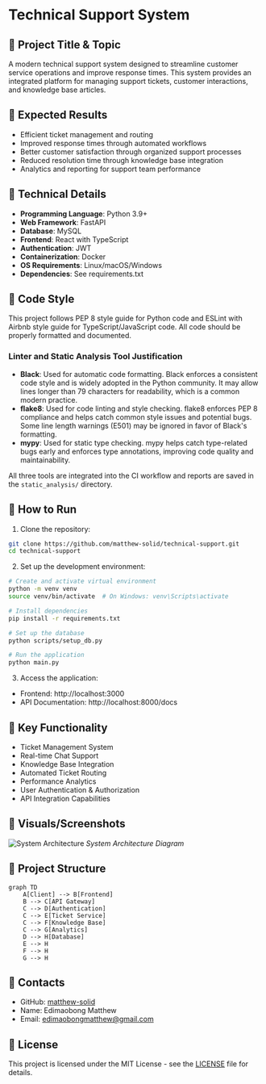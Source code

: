 # Technical Support System

## 🔹 Project Title & Topic
A modern technical support system designed to streamline customer service operations and improve response times. This system provides an integrated platform for managing support tickets, customer interactions, and knowledge base articles.

## 🔹 Expected Results
- Efficient ticket management and routing
- Improved response times through automated workflows
- Better customer satisfaction through organized support processes
- Reduced resolution time through knowledge base integration
- Analytics and reporting for support team performance

## 🔹 Technical Details
- **Programming Language**: Python 3.9+
- **Web Framework**: FastAPI
- **Database**: MySQL
- **Frontend**: React with TypeScript
- **Authentication**: JWT
- **Containerization**: Docker
- **OS Requirements**: Linux/macOS/Windows
- **Dependencies**: See requirements.txt

## 🔹 Code Style
This project follows PEP 8 style guide for Python code and ESLint with Airbnb style guide for TypeScript/JavaScript code. All code should be properly formatted and documented.

### Linter and Static Analysis Tool Justification
- **Black**: Used for automatic code formatting. Black enforces a consistent code style and is widely adopted in the Python community. It may allow lines longer than 79 characters for readability, which is a common modern practice.
- **flake8**: Used for code linting and style checking. flake8 enforces PEP 8 compliance and helps catch common style issues and potential bugs. Some line length warnings (E501) may be ignored in favor of Black's formatting.
- **mypy**: Used for static type checking. mypy helps catch type-related bugs early and enforces type annotations, improving code quality and maintainability.

All three tools are integrated into the CI workflow and reports are saved in the `static_analysis/` directory.

## 🔹 How to Run
1. Clone the repository:
```bash
git clone https://github.com/matthew-solid/technical-support.git
cd technical-support
```

2. Set up the development environment:
```bash
# Create and activate virtual environment
python -m venv venv
source venv/bin/activate  # On Windows: venv\Scripts\activate

# Install dependencies
pip install -r requirements.txt

# Set up the database
python scripts/setup_db.py

# Run the application
python main.py
```

3. Access the application:
- Frontend: http://localhost:3000
- API Documentation: http://localhost:8000/docs

## 🔹 Key Functionality
- Ticket Management System
- Real-time Chat Support
- Knowledge Base Integration
- Automated Ticket Routing
- Performance Analytics
- User Authentication & Authorization
- API Integration Capabilities

## 🔹 Visuals/Screenshots
![System Architecture](docs/images/architecture.png)
*System Architecture Diagram*

## 🔹 Project Structure
```mermaid
graph TD
    A[Client] --> B[Frontend]
    B --> C[API Gateway]
    C --> D[Authentication]
    C --> E[Ticket Service]
    C --> F[Knowledge Base]
    C --> G[Analytics]
    D --> H[Database]
    E --> H
    F --> H
    G --> H
```

## 🔹 Contacts
- GitHub: [matthew-solid](https://github.com/matthew-solid)
- Name: Edimaobong Matthew
- Email: edimaobongmatthew@gmail.com

## 🔹 License
This project is licensed under the MIT License - see the [LICENSE](LICENSE) file for details. 